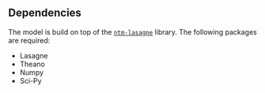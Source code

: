 Dependencies
------------

The model is build on top of the [`ntm-lasagne`](https://github.com/snipsco/ntm-lasagne) library. The following packages are required:
* Lasagne
* Theano
* Numpy
* Sci-Py

